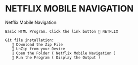 # NETFLIX MOBILE NAVIGATION

Netflix Mobile Navigation

    Basic HTML Program. Click the link button 🔗 NETFLIX 

    Git file installation:
       🎯 Download the Zip File
       🎯 UnZip from your Device
       🎯 Open the Folder ( Netflix Mobile Navigation )
       🎯 Run the Program ( Display the Output )
